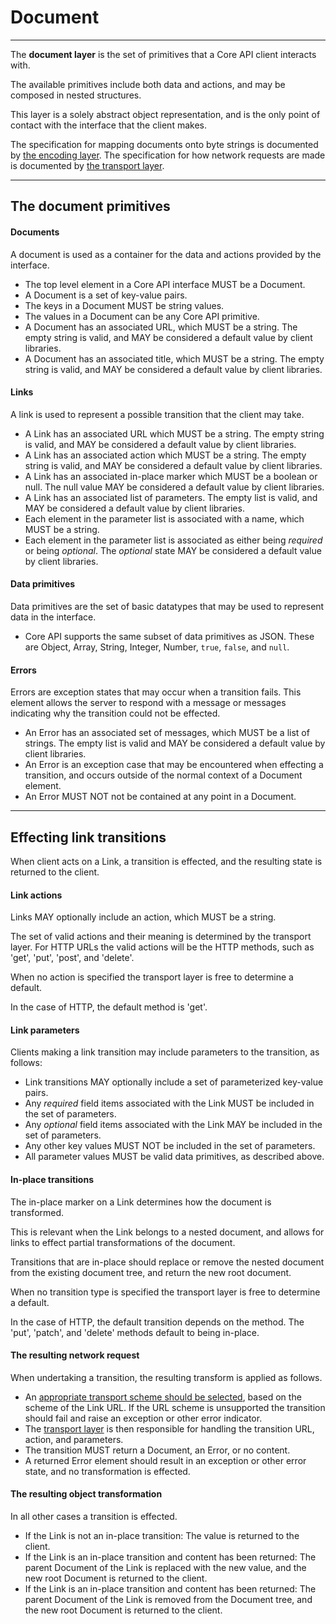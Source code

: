 # Document

---

The **document layer** is the set of primitives that a Core API client interacts with.

The available primitives include both data and actions, and may be composed in nested structures.

This layer is a solely abstract object representation, and is the only point of contact with the interface that the client makes.

The specification for mapping documents onto byte strings is documented by [the encoding layer](encoding.md). The specification for how network requests are made is documented by [the transport layer](transport.md).

---

## The document primitives

#### Documents

A document is used as a container for the data and actions provided by the interface.

* The top level element in a Core API interface MUST be a Document.
* A Document is a set of key-value pairs.
* The keys in a Document MUST be string values.
* The values in a Document can be any Core API primitive.
* A Document has an associated URL, which MUST be a string. The empty string is valid, and MAY be considered a default value by client libraries.
* A Document has an associated title, which MUST be a string. The empty string is valid, and MAY be considered a default value by client libraries.

#### Links

A link is used to represent a possible transition that the client may take.

* A Link has an associated URL which MUST be a string. The empty string is valid, and MAY be considered a default value by client libraries.
* A Link has an associated action which MUST be a string. The empty string is valid, and MAY be considered a default value by client libraries.
* A Link has an associated in-place marker which MUST be a boolean or null. The null value MAY be considered a default value by client libraries.
* A Link has an associated list of parameters. The empty list is valid, and MAY be considered a default value by client libraries.
* Each element in the parameter list is associated with a name, which MUST be a string.
* Each element in the parameter list is associated as either being *required* or being *optional*. The *optional* state MAY be considered a default value by client libraries.

#### Data primitives

Data primitives are the set of basic datatypes that may be used to represent data in the interface.

* Core API supports the same subset of data primitives as JSON. These are Object, Array, String, Integer, Number, `true`, `false`, and `null`.

#### Errors

Errors are exception states that may occur when a transition fails. This element allows the server to respond with a message or messages indicating why the transition could not be effected.

* An Error has an associated set of messages, which MUST be a list of strings. The empty list is valid and MAY be considered a default value by client libraries.
* An Error is an exception case that may be encountered when effecting a transition, and occurs outside of the normal context of a Document element.
* An Error MUST NOT not be contained at any point in a Document.

---

## Effecting link transitions

When client acts on a Link, a transition is effected, and the resulting state is returned to the client.

#### Link actions

Links MAY optionally include an action, which MUST be a string.

The set of valid actions and their meaning is determined by the transport layer.
For HTTP URLs the valid actions will be the HTTP methods, such as 'get', 'put', 'post', and 'delete'.

When no action is specified the transport layer is free to determine a default.

In the case of HTTP, the default method is 'get'.

#### Link parameters

Clients making a link transition may include parameters to the transition, as follows:

* Link transitions MAY optionally include a set of parameterized key-value pairs.
* Any *required* field items associated with the Link MUST be included in the set of parameters.
* Any *optional* field items associated with the Link MAY be included in the set of parameters.
* Any other key values MUST NOT be included in the set of parameters.
* All parameter values MUST be valid data primitives, as described above.

#### In-place transitions

The in-place marker on a Link determines how the document is transformed.

This is relevant when the Link belongs to a nested document,
and allows for links to effect partial transformations of the document.

Transitions that are in-place should replace or remove the nested document
from the existing document tree, and return the new root document.

When no transition type is specified the transport layer is free to determine a default.

In the case of HTTP, the default transition depends on the method. The 'put',
'patch', and 'delete' methods default to being in-place.

#### The resulting network request

When undertaking a transition, the resulting transform is applied as follows.

* An [appropriate transport scheme should be selected](transport.md), based on the scheme of the Link URL. If the URL scheme is unsupported the transition should fail and raise an exception or other error indicator.
* The [transport layer](transport.md) is then responsible for handling the transition URL, action, and parameters.
* The transition MUST return a Document, an Error, or no content.
* A returned Error element should result in an exception or other error state, and no transformation is effected.

#### The resulting object transformation

In all other cases a transition is effected.

* If the Link is not an in-place transition: The value is returned to the client.
* If the Link is an in-place transition and content has been returned: The parent Document of the Link is replaced with the new value, and the new root Document is returned to the client.
* If the Link is an in-place transition and content has been returned: The parent Document of the Link is removed from the Document tree, and the new root Document is returned to the client.
